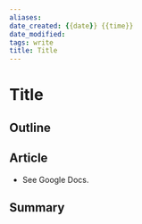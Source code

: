 ```yaml
---
aliases: 
date_created: {{date}} {{time}}
date_modified: 
tags: write
title: Title
---
```


# Title

## Outline

## Article

- See Google Docs.

## Summary
